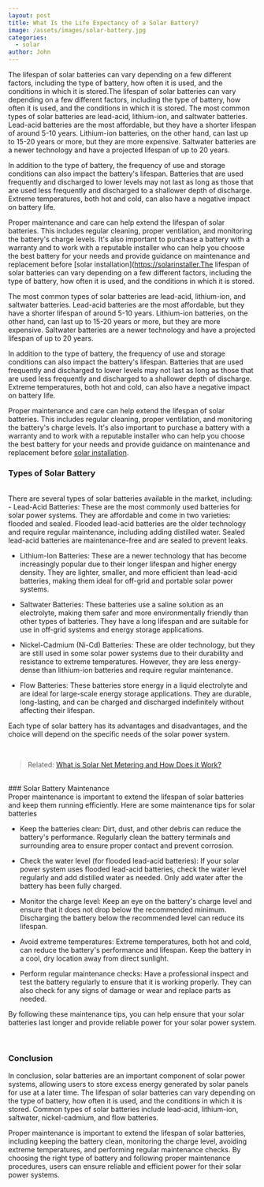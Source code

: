 ```yaml
---
layout: post
title: What Is the Life Expectancy of a Solar Battery?
image: /assets/images/solar-battery.jpg
categories:
  - solar
author: John
---
```

The lifespan of solar batteries can vary depending on a few different factors, including the type of battery, how often it is used, and the conditions in which it is stored.The lifespan of solar batteries can vary depending on a few different factors, including the type of battery, how often it is used, and the conditions in which it is stored.
The most common types of solar batteries are lead-acid, lithium-ion, and saltwater batteries. Lead-acid batteries are the most affordable, but they have a shorter lifespan of around 5-10 years. Lithium-ion batteries, on the other hand, can last up to 15-20 years or more, but they are more expensive. Saltwater batteries are a newer technology and have a projected lifespan of up to 20 years.

In addition to the type of battery, the frequency of use and storage conditions can also impact the battery's lifespan. Batteries that are used frequently and discharged to lower levels may not last as long as those that are used less frequently and discharged to a shallower depth of discharge. Extreme temperatures, both hot and cold, can also have a negative impact on battery life.

Proper maintenance and care can help extend the lifespan of solar batteries. This includes regular cleaning, proper ventilation, and monitoring the battery's charge levels. It's also important to purchase a battery with a warranty and to work with a reputable installer who can help you choose the best battery for your needs and provide guidance on maintenance and replacement before [solar installation](https://solarinstaller.The lifespan of solar batteries can vary depending on a few different factors, including the type of battery, how often it is used, and the conditions in which it is stored.

The most common types of solar batteries are lead-acid, lithium-ion, and saltwater batteries. Lead-acid batteries are the most affordable, but they have a shorter lifespan of around 5-10 years. Lithium-ion batteries, on the other hand, can last up to 15-20 years or more, but they are more expensive. Saltwater batteries are a newer technology and have a projected lifespan of up to 20 years.

In addition to the type of battery, the frequency of use and storage conditions can also impact the battery's lifespan. Batteries that are used frequently and discharged to lower levels may not last as long as those that are used less frequently and discharged to a shallower depth of discharge. Extreme temperatures, both hot and cold, can also have a negative impact on battery life.

Proper maintenance and care can help extend the lifespan of solar batteries. This includes regular cleaning, proper ventilation, and monitoring the battery's charge levels. It's also important to purchase a battery with a warranty and to work with a reputable installer who can help you choose the best battery for your needs and provide guidance on maintenance and replacement before [solar installation](https://solarinstaller.me/thing-you-need-to-know-solar-installation/).
<br>



### Types of Solar Battery
<br>
There are several types of solar batteries available in the market, including:
<br>
- Lead-Acid Batteries: These are the most commonly used batteries for solar power systems. They are affordable and come in two varieties: flooded and sealed. Flooded lead-acid batteries are the older technology and require regular maintenance, including adding distilled water. Sealed lead-acid batteries are maintenance-free and are sealed to prevent leaks.

- Lithium-Ion Batteries: These are a newer technology that has become increasingly popular due to their longer lifespan and higher energy density. They are lighter, smaller, and more efficient than lead-acid batteries, making them ideal for off-grid and portable solar power systems.

- Saltwater Batteries: These batteries use a saline solution as an electrolyte, making them safer and more environmentally friendly than other types of batteries. They have a long lifespan and are suitable for use in off-grid systems and energy storage applications.

- Nickel-Cadmium (Ni-Cd) Batteries: These are older technology, but they are still used in some solar power systems due to their durability and resistance to extreme temperatures. However, they are less energy-dense than lithium-ion batteries and require regular maintenance.

- Flow Batteries: These batteries store energy in a liquid electrolyte and are ideal for large-scale energy storage applications. They are durable, long-lasting, and can be charged and discharged indefinitely without affecting their lifespan.

Each type of solar battery has its advantages and disadvantages, and the choice will depend on the specific needs of the solar power system.

<br>

> Related: [What is Solar Net Metering and How Does it Work?](https://solarinstaller.me/what-is-solar-net-metering-and-how-does-it-work/)

<br>
### Solar Battery Maintenance
<br>
Proper maintenance is important to extend the lifespan of solar batteries and keep them running efficiently. Here are some maintenance tips for solar batteries

- Keep the batteries clean: Dirt, dust, and other debris can reduce the battery's performance. Regularly clean the battery terminals and surrounding area to ensure proper contact and prevent corrosion.

- Check the water level (for flooded lead-acid batteries): If your solar power system uses flooded lead-acid batteries, check the water level regularly and add distilled water as needed. Only add water after the battery has been fully charged.

-  Monitor the charge level: Keep an eye on the battery's charge level and ensure that it does not drop below the recommended minimum. Discharging the battery below the recommended level can reduce its lifespan.

- Avoid extreme temperatures: Extreme temperatures, both hot and cold, can reduce the battery's performance and lifespan. Keep the battery in a cool, dry location away from direct sunlight.

- Perform regular maintenance checks: Have a professional inspect and test the battery regularly to ensure that it is working properly. They can also check for any signs of damage or wear and replace parts as needed.

By following these maintenance tips, you can help ensure that your solar batteries last longer and provide reliable power for your solar power system.

<br>


### Conclusion


In conclusion, solar batteries are an important component of solar power systems, allowing users to store excess energy generated by solar panels for use at a later time. The lifespan of solar batteries can vary depending on the type of battery, how often it is used, and the conditions in which it is stored. Common types of solar batteries include lead-acid, lithium-ion, saltwater, nickel-cadmium, and flow batteries. 


Proper maintenance is important to extend the lifespan of solar batteries, including keeping the battery clean, monitoring the charge level, avoiding extreme temperatures, and performing regular maintenance checks. By choosing the right type of battery and following proper maintenance procedures, users can ensure reliable and efficient power for their solar power systems.